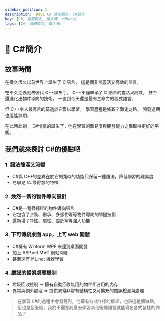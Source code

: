 ```yaml
---
sidebar_position: 1
description:  Day1 C# 雞礎觀念- C#簡介
key: [C#, 雞礎觀念, 鐵人賽, cSharp]
tags: [C#, 雞礎觀念, 鐵人賽]
---
```


# 🤖 C#簡介

## 故事時間

在很久很久以前世界上誕生了 C 語言，
 這是個非常靈活又高效的語言，

在不久之後他的後代 C++誕生了，
 C++不僅繼承了 C 語言的靈活與高效，
 甚至還進化出物件導向的技術，
 一直到今天還是最有生命力的程式語言。

但 C++令人最痛苦的莫過於它難以學習，
 學習歷程是條艱辛難走之路，
 開發週期也遙遙無期，

在此時此刻，
 C#悄悄的誕生了，他在學習的難易度與開發能力之間取得更好的平衡。

## 我們就來探討 C#的優點吧

### 1. 語法簡潔又流暢

- C#與 C++的差異在於它的類似的功能只保留一種語法，降低學習的難易度
- 易學是 C#最得意的特徵

### 2. 煥然一新的物件導向設計

- C#是一種很純粹的物件導向語言
- 它包含了封裝、繼承、多態性等等物件導向的關鍵技術
- 還新增了特性、屬性、委託等等強大功能

### 3. 下可傳統桌面 app，上可 web 開發

- C#擁有 Winform WPF 來達到桌面開發
- 加上 ASP.net MVC 網站開發
- 甚至還有 ML.net 機器學習

### 4. 嚴謹的錯誤處理機制

- 垃圾回收機制 => 擁有自動回收無用的物件所占用的內存
- 異常與例外處理 => 提供異常非常有結構性又可擴充的錯誤檢測與處理

> 在學習 C#的過程中會發現到，他擁有各式各樣的框架，也許這是個缺點，但也是個優點，我們不需要刻意去學習其他後端語言就能寫出各式各樣的作品了

